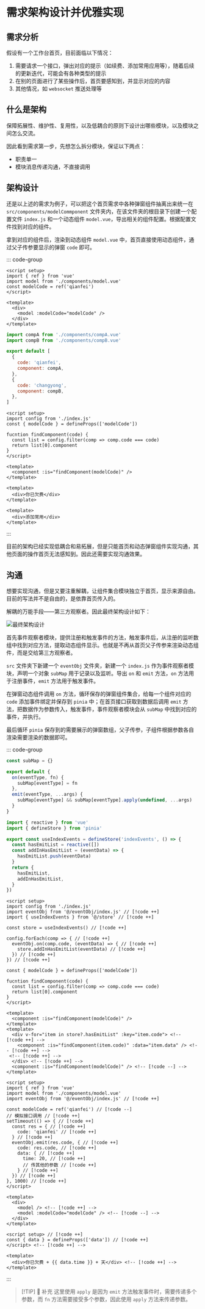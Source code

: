# 需求架构设计并优雅实现

## 需求分析

假设有一个工作台首页，目前面临以下情况：
1. 需要请求一个接口，弹出对应的提示（如续费、添加常用应用等），随着后续的更新迭代，可能会有各种类型的提示
2. 在别的页面进行了某些操作后，首页要感知到，并显示对应的内容
3. 其他情况，如 `websocket` 推送处理等

## 什么是架构

保障拓展性、维护性、复用性，以及低耦合的原则下设计出哪些模块，以及模块之间怎么交流。

因此看到需求第一步，先想怎么拆分模块，保证以下两点：
- 职责单一
- 模块消息传递沟通，不直接调用

## 架构设计

还是以上述的需求为例子，可以把这个首页需求中各种弹窗组件抽离出来统一在 `src/components/modelCommponent` 文件夹内，在该文件夹的根目录下创建一个配置文件 `index.js` 和一个动态组件 `model.vue`，导出相关的组件配置。根据配置文件找到对应的组件。

拿到对应的组件后，渲染到动态组件 `model.vue` 中，首页直接使用动态组件，通过父子传参要显示的弹窗 `code` 即可。

::: code-group
```vue [App.vue]
<script setup>
import { ref } from 'vue'
import model from './components/model.vue'
const modelCode = ref('qianfei')
</script>

<template>
  <div>
    <model :modelCode="modelCode" />
  </div>
</template>
```
```js [components/modelCommponent/index.js]
import compA from './components/compA.vue'
import compB from './components/compB.vue'

export default [
  {
    code: 'qianfei',
    component: compA,
  },
  {
    code: 'changyong',
    component: compB,
  },
]
```
```vue [components/modelCommponent/model.vue]
<script setup>
import config from './index.js'
const { modelCode } = defineProps(['modelCode'])

fucntion findComponent(code) {
  const list = config.filter(comp => comp.code === code)
  return list[0].component
}
</script>

<template>
  <component :is="findComponent(modelCode)" />
</template>
```
```vue [components/modelCommponent/components/compA.vue]
<template>
  <div>你已欠费</div>
</template>
```
```vue [components/modelCommponent/components/compB.vue]
<template>
  <div>添加常用</div>
</template>
```
:::

目前的架构已经实现低耦合和易拓展，但是只能首页和动态弹窗组件实现沟通，其他页面的操作首页无法感知到。因此还需要实现沟通效果。

## 沟通

想要实现沟通，但是又要注重解耦，让组件集合模块独立于首页，显示来源自由。目前的写法并不是自由的，是依靠首页传入的。

解耦的万能手段——第三方观察者。因此最终架构设计如下：

![最终架构设计](https://pic1.imgdb.cn/item/67a9b265d0e0a243d4fde78c.png)

首先事件观察者模块，提供注册和触发事件的方法，触发事件后，从注册的监听数组中找到对应方法，提取动态组件显示。也就是不再从首页父子传参来渲染动态组件，而是交给第三方观察者。

`src` 文件夹下新建一个 `eventObj` 文件夹，新建一个 `index.js` 作为事件观察者模块，声明一个对象 `subMap` 用于记录以及监听。导出 `on` 和 `emit` 方法，`on` 方法用于注册事件，`emit` 方法用于触发事件。

在弹窗动态组件调用 `on` 方法，循环保存的弹窗组件集合，给每一个组件对应的 `code` 添加事件绑定并保存到 `pinia` 中；在首页接口获取到数据后调用 `emit` 方法，把数据作为参数传入，触发事件，事件观察者模块会从 `subMap` 中找到对应的事件，并执行。

最后循环 `pinia` 保存到的需要展示的弹窗数组，父子传参，子组件根据参数各自渲染需要渲染的数据即可。

::: code-group
```js [eventObj/index.js]
const subMap = {}

export default {
  on(eventType, fn) {
    subMap[eventType] = fn
  },
  emit(eventType, ...args) {
    subMap[eventType] && subMap[eventType].apply(undefined, ...args)
  }
}
```
```js [store/index.js]
import { reactive } from 'vue'
import { defineStore } from 'pinia'

export const useIndexEvents = defineStore('indexEvents', () => {
  const hasEmitList = reactive([])
  const addInHasEmitList = (eventData) => {
    hasEmitList.push(eventData)
  }
  return {
    hasEmitList,
    addInHasEmitList,
  }
})
```
```vue [components/modelCommponent/model.vue]
<script setup>
import config from './index.js'
import eventObj from '@/eventObj/index.js' // [!code ++]
import { useIndexEvents } from '@/store' // [!code ++]

const store = useIndexEvents() // [!code ++]

config.forEach(comp => { // [!code ++]
  eventObj.on(comp.code, (eventData) => { // [!code ++]
    store.addInHasEmitList(eventData) // [!code ++]
  }) // [!code ++]
}) // [!code ++]

const { modelCode } = defineProps(['modelCode'])

fucntion findComponent(code) {
  const list = config.filter(comp => comp.code === code)
  return list[0].component
}
</script>

<template>
  <component :is="findComponent(modelCode)" />
</template>
<template>
  <div v-for="item in store?.hasEmitList" :key="item.code"> <!-- [!code ++] -->
    <component :is="findComponent(item.code)" :data="item.data" /> <!-- [!code ++] -->
 <!-- [!code ++] -->
  </div> <!-- [!code ++] -->
  <component :is="findComponent(modelCode)" /> <!-- [!code --] -->
</template>
```
```vue [App.vue]
<script setup>
import { ref } from 'vue'
import model from './components/model.vue'
import eventObj from '@/eventObj/index.js' // [!code ++]

const modelCode = ref('qianfei') // [!code --]
// 模拟接口调用 // [!code ++]
setTimeout(() => { // [!code ++]
  const res = { // [!code ++]
    code: 'qianfei' // [!code ++]
  } // [!code ++]
  eventObj.emit(res.code, { // [!code ++]
    code: res.code, // [!code ++]
    data: { // [!code ++]
      time: 20, // [!code ++]
      // 传其他的参数 // [!code ++]
    } // [!code ++]
  }) // [!code ++]
}, 1000) // [!code ++]
</script>

<template>
  <div>
    <model /> <!-- [!code ++] -->
    <model :modelCode="modelCode" /> <!-- [!code --] -->
  </div>
</template>
```
```vue [components/modelCommponent/components/compA.vue]
<script setup> // [!code ++]
const { data } = defineProps(['data']) // [!code ++]
</script> <!-- [!code ++] -->

<template>
  <div>你已欠费 + {{ data.time }} + 天</div> <!-- [!code ++] -->
</template>
```
:::

> [!TIP] 📗 补充
> 这里使用 `apply` 是因为 `emit` 方法触发事件时，需要传递多个参数，而 `fn` 方法需要接受多个参数，因此使用 `apply` 方法来传递参数。